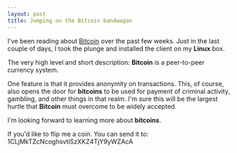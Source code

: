 ```yaml
---
layout: post
title: Jumping on the Bitcoin bandwagon
---
```


I've been reading about [Bitcoin](http://www.bitcoin.org) over the past few weeks.  Just in the last couple of days, 
I took the plunge and installed the client on my **Linux** box.

The very high level and short description: **Bitcoin** is a peer-to-peer currency system.  

One feature is that it provides anonymity on transactions. This, of course, also opens the door for **bitcoins** to be used for payment of criminal activity, gambling, and other things in that realm.  I'm sure this will be the largest hurtle that **Bitcoin** must overcome to be widely accepted.

I'm looking forward to learning more about **bitcoins**.  

If you'd like to flip me a coin.  You can send it to: 1CLjMkTZcNcoghsvtiSzXKZ4TjY9yWZAcA 
